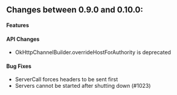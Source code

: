 Changes between 0.9.0 and 0.10.0:
--------------------------------

#### Features

#### API Changes
* OkHttpChannelBuilder.overrideHostForAuthority is deprecated

#### Bug Fixes
* ServerCall forces headers to be sent first
* Servers cannot be started after shutting down (#1023)
